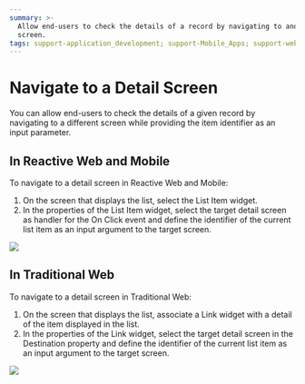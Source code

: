 ```yaml
---
summary: >-
  Allow end-users to check the details of a record by navigating to another
  screen.
tags: support-application_development; support-Mobile_Apps; support-webapps
---
```


# Navigate to a Detail Screen

You can allow end-users to check the details of a given record by navigating to a different screen while providing the item identifier as an input parameter.

## In Reactive Web and Mobile

To navigate to a detail screen in Reactive Web and Mobile:

1. On the screen that displays the list, select the List Item widget. 
2. In the properties of the List Item widget, select the target detail screen as handler for the On Click event and define the identifier of the current list item as an input argument to the target screen. 

![](https://github.com/danielmarquespt/docs-product/tree/e7ea3f444d5129dab245c69ab72ae091554bc4fb/src/develop/ui/navigation/images/navigate-mobile.png?width=750)

## In Traditional Web

To navigate to a detail screen in Traditional Web:

1. On the screen that displays the list, associate a Link widget with a detail of the item displayed in the list.
2. In the properties of the Link widget, select the target detail screen in the Destination property and define the identifier of the current list item as an input argument to the target screen. 

![](https://github.com/danielmarquespt/docs-product/tree/e7ea3f444d5129dab245c69ab72ae091554bc4fb/src/develop/ui/navigation/images/navigate-web.png?width=750)

